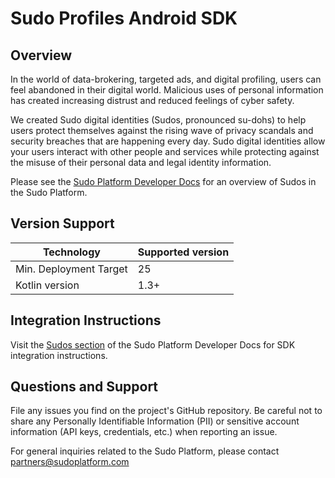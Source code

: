 # Sudo Profiles Android SDK
  
## Overview
In the world of data-brokering, targeted ads, and digital profiling, users can feel abandoned in their digital world. Malicious uses of personal information has created increasing distrust and reduced feelings of cyber safety.

We created Sudo digital identities (Sudos, pronounced su-dohs) to help users protect themselves against the rising wave of privacy scandals and security breaches that are happening every day. Sudo digital identities allow your users interact with other people and services while protecting against the misuse of their personal data and legal identity information.

Please see the [Sudo Platform Developer Docs](https://sudoplatform.com/docs) for an overview of Sudos in the Sudo Platform.

## Version Support
| Technology             | Supported version |
| ---------------------- | ----------------- |
| Min. Deployment Target | 25                |
| Kotlin version         | 1.3+              |

## Integration Instructions
Visit the [Sudos section](https://sudoplatform.com/docs) of the Sudo Platform Developer Docs for SDK integration instructions.

## Questions and Support
File any issues you find on the project's GitHub repository. Be careful not to share any Personally Identifiable Information (PII) or sensitive account information (API keys, credentials, etc.) when reporting an issue.

For general inquiries related to the Sudo Platform, please contact [partners@sudoplatform.com](mailto:partners@sudoplatform.com)
